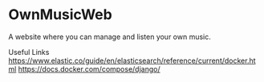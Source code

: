 # OwnMusicWeb
A website where you can manage and listen your own music.

Useful Links
https://www.elastic.co/guide/en/elasticsearch/reference/current/docker.html
https://docs.docker.com/compose/django/
